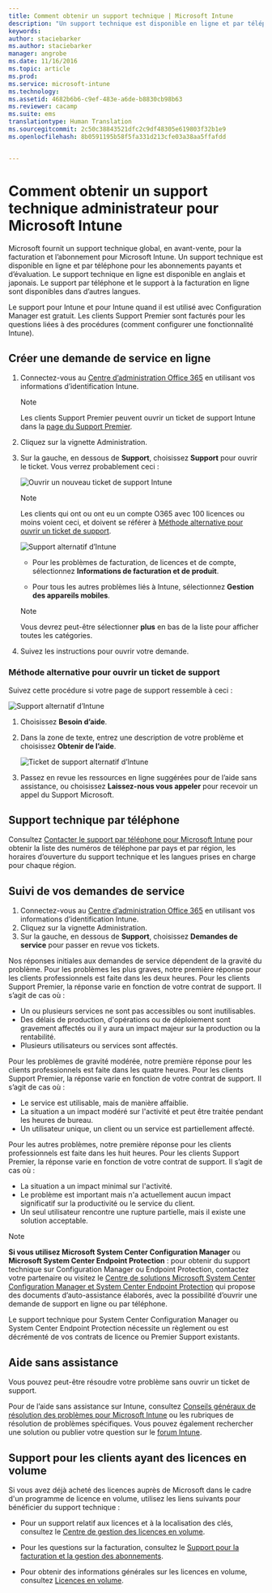 ```yaml
---
title: Comment obtenir un support technique | Microsoft Intune
description: "Un support technique est disponible en ligne et par téléphone pour les abonnements payants et d’évaluation."
keywords: 
author: staciebarker
ms.author: staciebarker
manager: angrobe
ms.date: 11/16/2016
ms.topic: article
ms.prod: 
ms.service: microsoft-intune
ms.technology: 
ms.assetid: 4682b6b6-c9ef-483e-a6de-b8830cb98b63
ms.reviewer: cacamp
ms.suite: ems
translationtype: Human Translation
ms.sourcegitcommit: 2c50c38843521dfc2c9df48305e619803f32b1e9
ms.openlocfilehash: 8b0591195b58f5fa331d213cfe03a38aa5ffafdd


---
```


# <a name="how-to-get-admin-support-for-microsoft-intune"></a>Comment obtenir un support technique administrateur pour Microsoft Intune

Microsoft fournit un support technique global, en avant-vente, pour la facturation et l’abonnement pour Microsoft Intune. Un support technique est disponible en ligne et par téléphone pour les abonnements payants et d’évaluation. Le support technique en ligne est disponible en anglais et japonais. Le support par téléphone et le support à la facturation en ligne sont disponibles dans d’autres langues.

Le support pour Intune et pour Intune quand il est utilisé avec Configuration Manager est gratuit. Les clients Support Premier sont facturés pour les questions liées à des procédures (comment configurer une fonctionnalité Intune).

## <a name="create-an-online-service-request"></a>Créer une demande de service en ligne

1.  Connectez-vous au [Centre d’administration Office 365](https://portal.office.com) en utilisant vos informations d’identification Intune. 
    >[!NOTE]
    >
    >Les clients Support Premier peuvent ouvrir un ticket de support Intune dans la [page du Support Premier](https://support.microsoft.com/en-us/premier/contacts).

2.  Cliquez sur la vignette Administration.
3.  Sur la gauche, en dessous de **Support**, choisissez **Support** pour ouvrir le ticket. Vous verrez probablement ceci :

    ![Ouvrir un nouveau ticket de support Intune](../media/support-open-ticket.png)

    >[!NOTE]
    >
    >  Les clients qui ont ou ont eu un compte O365 avec 100 licences ou moins voient ceci, et doivent se référer à [Méthode alternative pour ouvrir un ticket de support](#alternate-method-to-open-a-support-ticket).
    >  
    > ![Support alternatif d’Intune](../media/alternate-support-ui.png)

    -   Pour les problèmes de facturation, de licences et de compte, sélectionnez **Informations de facturation et de produit**.

    -   Pour tous les autres problèmes liés à Intune, sélectionnez **Gestion des appareils mobiles**.

    > [!NOTE]
    > Vous devrez peut-être sélectionner **plus** en bas de la liste pour afficher toutes les catégories.

3.  Suivez les instructions pour ouvrir votre demande. 

### <a name="alternate-method-to-open-a-support-ticket"></a>Méthode alternative pour ouvrir un ticket de support

Suivez cette procédure si votre page de support ressemble à ceci :

![Support alternatif d’Intune](../media/alternate-support-ui.png)


1. Choisissez **Besoin d’aide**.
2. Dans la zone de texte, entrez une description de votre problème et choisissez **Obtenir de l’aide**.

    ![Ticket de support alternatif d’Intune](../media/support-need-help.png)

3. Passez en revue les ressources en ligne suggérées pour de l’aide sans assistance, ou choisissez **Laissez-nous vous appeler** pour recevoir un appel du Support Microsoft.

## <a name="support-by-phone"></a>Support technique par téléphone
Consultez [Contacter le support par téléphone pour Microsoft Intune](contact-assisted-phone-support-for-microsoft-intune.md) pour obtenir la liste des numéros de téléphone par pays et par région, les horaires d’ouverture du support technique et les langues prises en charge pour chaque région.

## <a name="track-your-service-requests"></a>Suivi de vos demandes de service
1.  Connectez-vous au [Centre d’administration Office 365](https://portal.office.com) en utilisant vos informations d’identification Intune. 
2.  Cliquez sur la vignette Administration.
3.  Sur la gauche, en dessous de **Support**, choisissez **Demandes de service** pour passer en revue vos tickets. 

Nos réponses initiales aux demandes de service dépendent de la gravité du problème. Pour les problèmes les plus graves, notre première réponse pour les clients professionnels est faite dans les deux heures. Pour les clients Support Premier, la réponse varie en fonction de votre contrat de support. Il s’agit de cas où :

- Un ou plusieurs services ne sont pas accessibles ou sont inutilisables. 
- Des délais de production, d'opérations ou de déploiement sont gravement affectés ou il y aura un impact majeur sur la production ou la rentabilité. 
- Plusieurs utilisateurs ou services sont affectés.

Pour les problèmes de gravité modérée, notre première réponse pour les clients professionnels est faite dans les quatre heures. Pour les clients Support Premier, la réponse varie en fonction de votre contrat de support.  Il s’agit de cas où :

- Le service est utilisable, mais de manière affaiblie. 
- La situation a un impact modéré sur l'activité et peut être traitée pendant les heures de bureau. 
- Un utilisateur unique, un client ou un service est partiellement affecté.

Pour les autres problèmes, notre première réponse pour les clients professionnels est faite dans les huit heures. Pour les clients Support Premier, la réponse varie en fonction de votre contrat de support.  Il s’agit de cas où :

- La situation a un impact minimal sur l'activité. 
- Le problème est important mais n'a actuellement aucun impact significatif sur la productivité ou le service du client. 
- Un seul utilisateur rencontre une rupture partielle, mais il existe une solution acceptable.

> [!NOTE]
> **Si vous utilisez Microsoft System Center Configuration Manager** ou **Microsoft System Center Endpoint Protection** : pour obtenir du support technique sur Configuration Manager ou Endpoint Protection, contactez votre partenaire ou visitez le [Centre de solutions Microsoft System Center Configuration Manager et System Center Endpoint Protection](http://www.microsoft.com/en-us/server-cloud/products/system-center-2012-r2/resources.aspx) qui propose des documents d’auto-assistance élaborés, avec la possibilité d’ouvrir une demande de support en ligne ou par téléphone.
>
> Le support technique pour System Center Configuration Manager ou System Center Endpoint Protection nécessite un règlement ou est décrémenté de vos contrats de licence ou Premier Support existants.

## <a name="self-help"></a>Aide sans assistance

Vous pouvez peut-être résoudre votre problème sans ouvrir un ticket de support.

Pour de l’aide sans assistance sur Intune, consultez [Conseils généraux de résolution des problèmes pour Microsoft Intune](general-troubleshooting-tips-for-microsoft-intune.md) ou les rubriques de résolution de problèmes spécifiques. Vous pouvez également rechercher une solution ou publier votre question sur le [forum Intune](https://social.technet.microsoft.com/Forums/en-US/home?forum=microsoftintuneprod). 

## <a name="support-for-volume-licensing-customers"></a>Support pour les clients ayant des licences en volume
Si vous avez déjà acheté des licences auprès de Microsoft dans le cadre d'un programme de licence en volume, utilisez les liens suivants pour bénéficier du support technique :

-   Pour un support relatif aux licences et à la localisation des clés, consultez le [Centre de gestion des licences en volume](http://go.microsoft.com/fwlink/p/?LinkID=282016).

-   Pour les questions sur la facturation, consultez le [Support pour la facturation et la gestion des abonnements](http://support.microsoft.com/oas/default.aspx?prid=15371).

-   Pour obtenir des informations générales sur les licences en volume, consultez [Licences en volume](http://go.microsoft.com/fwlink/p/?LinkID=282015).



<!--HONumber=Nov16_HO3-->


